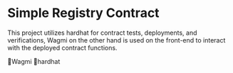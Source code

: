 # Simple Registry Contract

This project utilizes hardhat for contract tests, deployments, and verifications, Wagmi on the other hand is used on the front-end to interact with the deployed contract functions.

🚀Wagmi 🚀hardhat
